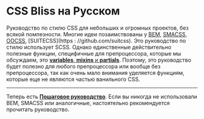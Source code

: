 CSS Bliss на Русском
====================

Руководство по стилю CSS для небольших и огромных проектов, без всякой помпезности. Многие идеи позаимствованы у [BEM](http://bem.info), [SMACSS](https://smacss.com/), [OOCSS](http://oocss.org/), [SUITECSS](https : //github.com/suitcss). Это руководство по стилю использует SCSS. Однако единственные действительно полезные функции, специфичные для препроцессора, которые мы обсуждаем, это [**variables**, **mixins** и **partials**](http://sass-lang.com/guide). Поэтому, это руководство будет полезно для любого препроцессора или вообще без препроцессора, так как очень мало внимания уделяется функциям, которые еще не являются частью ванильного CSS.

---
Теперь есть [**Пошаговое руководство**](http://gilbox.github.io/css-bliss/walkthrough/release/). Если вы никогда не использовали BEM, SMACSS или аналогичные, настоятельно рекомендуется прочитать руководство.
